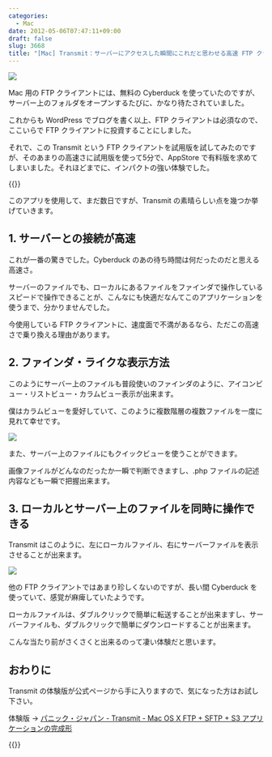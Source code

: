 ```yaml
---
categories:
  - Mac
date: 2012-05-06T07:47:11+09:00
draft: false
slug: 3668
title: "[Mac] Transmit：サーバーにアクセスした瞬間にこれだと思わせる高速 FTP クライアント"
---
```


![](/images/2012/05/3668_1.png)

Mac 用の FTP クライアントには、無料の Cyberduck を使っていたのですが、サーバー上のフォルダをオープンするたびに、かなり待たされていました。

これからも WordPress でブログを書く以上、FTP クライアントは必須なので、ここいらで FTP クライアントに投資することにしました。

それで、この Transmit という FTP クライアントを試用版を試してみたのですが、そのあまりの高速さに試用版を使って5分で、AppStore で有料版を求めてしまいました。それほどまでに、インパクトの強い体験でした。

{{<app id="403388562" title="Transmit 4.1.7（￥2,950）" src="https://a1.mzstatic.com/us/r1000/074/Purple/b9/cd/c2/mzi.vteyyuph.100x100-75.png">}}

このアプリを使用して、まだ数日ですが、Transmit の素晴らしい点を幾つか挙げていきます。

## 1. サーバーとの接続が高速

これが一番の驚きでした。Cyberduck のあの待ち時間は何だったのだと思える高速さ。

サーバーのファイルでも、ローカルにあるファイルをファインダで操作しているスピードで操作できることが、こんなにも快適だなんてこのアプリケーションを使うまで、分かりませんでした。

今使用している FTP クライアントに、速度面で不満があるなら、ただこの高速さで乗り換える理由があります。

## 2. ファインダ・ライクな表示方法

このようにサーバー上のファイルも普段使いのファインダのように、アイコンビュー・リストビュー・カラムビュー表示が出来ます。

僕はカラムビューを愛好していて、このように複数階層の複数ファイルを一度に見れて幸せです。

![](/images/2012/05/3668_2.png)

また、サーバー上のファイルにもクイックビューを使うことができます。

画像ファイルがどんなのだったか一瞬で判断できますし、.php ファイルの記述内容なども一瞬で把握出来ます。

## 3. ローカルとサーバー上のファイルを同時に操作できる

Transmit はこのように、左にローカルファイル、右にサーバーファイルを表示させることが出来ます。

![](/images/2012/05/3668_3.png)

他の FTP クライアントではあまり珍しくないのですが、長い間 Cyberduck を使っていて、感覚が麻痺していたようです。

ローカルファイルは、ダブルクリックで簡単に転送することが出来ますし、サーバーファイルも、ダブルクリックで簡単にダウンロードすることが出来ます。

こんな当たり前がさくさくと出来るのって凄い体験だと思います。

## おわりに

Transmit の体験版が公式ページから手に入りますので、気になった方はお試し下さい。	

体験版 → [パニック・ジャパン - Transmit - Mac OS X FTP + SFTP + S3 アプリケーションの完成形](http://panic.com/jp/transmit/)

{{<app id="403388562" title="Transmit 4.1.7（￥2,950）" src="https://a1.mzstatic.com/us/r1000/074/Purple/b9/cd/c2/mzi.vteyyuph.100x100-75.png">}}
